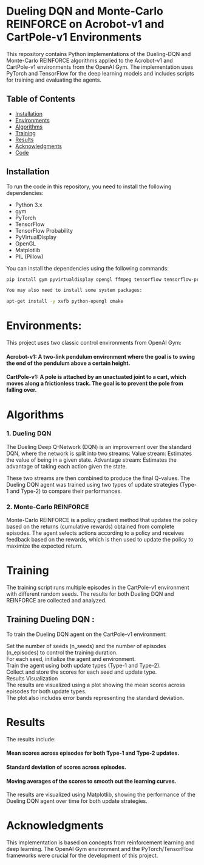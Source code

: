 # Dueling DQN and Monte-Carlo REINFORCE on Acrobot-v1 and CartPole-v1 Environments

This repository contains Python implementations of the Dueling-DQN and Monte-Carlo REINFORCE algorithms applied to the Acrobot-v1 and CartPole-v1 environments from the OpenAI Gym. The implementation uses PyTorch and TensorFlow for the deep learning models and includes scripts for training and evaluating the agents.

## Table of Contents

- [Installation](#installation)
- [Environments](#environments)
- [Algorithms](#algorithms)
- [Training](#training)
- [Results](#results)
- [Acknowledgments](#acknowledgments)
- [Code](#code)

## Installation

To run the code in this repository, you need to install the following dependencies:

- Python 3.x
- gym
- PyTorch
- TensorFlow
- TensorFlow Probability
- PyVirtualDisplay
- OpenGL
- Matplotlib
- PIL (Pillow)

You can install the dependencies using the following commands:

```bash
pip install gym pyvirtualdisplay opengl ffmpeg tensorflow tensorflow-probability matplotlib pillow torch

You may also need to install some system packages:

apt-get install -y xvfb python-opengl cmake
```
# Environments:

This project uses two classic control environments from OpenAI Gym:

#### Acrobot-v1: A two-link pendulum environment where the goal is to swing the end of the pendulum above a certain height.
#### CartPole-v1: A pole is attached by an unactuated joint to a cart, which moves along a frictionless track. The goal is to prevent the pole from falling over.


# Algorithms<br>

### 1. Dueling DQN

The Dueling Deep Q-Network (DQN) is an improvement over the standard DQN, where the network is split into two streams:
Value stream: Estimates the value of being in a given state.
Advantage stream: Estimates the advantage of taking each action given the state.

These two streams are then combined to produce the final Q-values. The Dueling DQN agent was trained using two types of update strategies (Type-1 and Type-2) to compare their performances.

### 2. Monte-Carlo REINFORCE

Monte-Carlo REINFORCE is a policy gradient method that updates the policy based on the returns (cumulative rewards) obtained from complete episodes. The agent selects actions according to a policy and receives feedback based on the rewards, which is then used to update the policy to maximize the expected return.

# Training

The training script runs multiple episodes in the CartPole-v1 environment with different random seeds. The results for both Dueling DQN and REINFORCE are collected and analyzed.

## Training Dueling DQN :
To train the Dueling DQN agent on the CartPole-v1 environment:

Set the number of seeds (n_seeds) and the number of episodes (n_episodes) to control the training duration.<br>
For each seed, initialize the agent and environment.<br>
Train the agent using both update types (Type-1 and Type-2).<br>
Collect and store the scores for each seed and update type.<br>
Results Visualization<br>
The results are visualized using a plot showing the mean scores across episodes for both update types.<br>
The plot also includes error bands representing the standard deviation.<br>

# Results

The results include:

#### Mean scores across episodes for both Type-1 and Type-2 updates.
#### Standard deviation of scores across episodes.
#### Moving averages of the scores to smooth out the learning curves.<br>

The results are visualized using Matplotlib, showing the performance of the Dueling DQN agent over time for both update strategies.

# Acknowledgments

This implementation is based on concepts from reinforcement learning and deep learning. The OpenAI Gym environment and the PyTorch/TensorFlow frameworks were crucial for the development of this project.

























